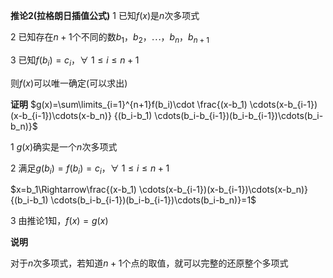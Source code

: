 **推论2(拉格朗日插值公式)**
1 已知$f(x)$是$n$次多项式

2 已知存在$n+1$个不同的数$b_1，b_2，\cdots，b_n，b_{n+1}$

3 已知$f(b_i)=c_i，\forall\ 1\le i\le n+1$

则$f(x)$可以唯一确定(可以求出)

**证明**
$g(x)=\sum\limits_{i=1}^{n+1}f(b_i)\cdot
\frac{(x-b_1)
\cdots(x-b_{i-1})(x-b_{i-1})\cdots(x-b_n)}
{(b_i-b_1)
\cdots(b_i-b_{i-1})(b_i-b_{i-1})\cdots(b_i-b_n)}$

1 $g(x)$确实是一个$n$次多项式

2 满足$g(b_i)=f(b_i)=c_i，\forall\ 1\le i\le n+1$

$x=b_1\Rightarrow\frac{(x-b_1)
\cdots(x-b_{i-1})(x-b_{i-1})\cdots(x-b_n)}
{(b_i-b_1)
\cdots(b_i-b_{i-1})(b_i-b_{i-1})\cdots(b_i-b_n)}=1$

3 由推论1知，$f(x)=g(x)$


**说明**

对于$n$次多项式，若知道$n+1$个点的取值，就可以完整的还原整个多项式